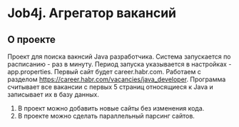# Job4j. Агрегатор вакансий

## О проекте

Проект для поиска вакнсий Java разработчика.
Система запускается по расписанию - раз в минуту.
Период запуска указывается в настройках - app.properties.
Первый сайт будет career.habr.com. Работаем с разделом https://career.habr.com/vacancies/java_developer.
Программа считывает все вакансии c первых 5 страниц относящиеся к Java и записывает их в базу данных.
1. В проект можно добавить новые сайты без изменения кода.
2. В проекте можно сделать параллельный парсинг сайтов.